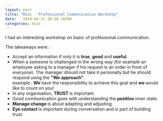 ```yaml
---
layout: post
title: "Misc - Professional Communication Workshop"
date:   2018-04-22 20:30 +0200
categories: misc
---
```


I had an interesting workshop on basic of professional communication.
<!--more-->
The takeaways were :

<ul>

<li> Accept an information if only it is <b>true</b>, <b>good</b> and <b>useful</b>.</li>
<li> When a someone is challenged in the wrong way (for example an employee asking to a manager if his request is an order
in front of everyone). The manager should not take it personally but he should respond using the <b>"We approach"</b>.
<div>
 example : <b>We </b> have the responsibility to achieve this goal and  <b>we </b> would like to count on you!
 </div>
</li>

<li>In any organisation, <b>TRUST </b> is important.</li>
<li>Good communication goes with understanding the  <b>positive </b> inner state. </li>
<li><b>Manage change </b> is about adapting and adjusting.  </li>
<li> <b>Eye contact </b> is important during conversation and is part of building trust. </li>


</ul>
